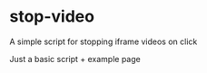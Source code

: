 # stop-video
A simple script for stopping iframe videos on click

Just a basic script + example page
